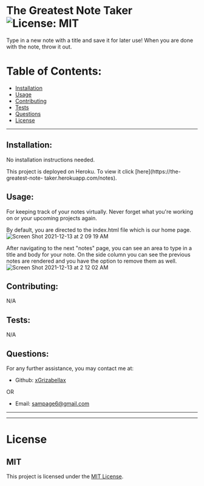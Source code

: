 # The Greatest Note Taker ![License: MIT](<https://img.shields.io/badge/License-MIT-yellow.svg>)

  Type in a new note with a title and save it for later use! When you are done with the note, throw it out.

  # Table of Contents:
  * [Installation](#installation)
  * [Usage](#usage)
  * [Contributing](#contributing)
  * [Tests](#tests)
  * [Questions](#questions)
  * [License](#license)

---

  ## Installation:
  No installation instructions needed.

  This project is deployed on Heroku. To view it click [here](https://the-greatest-note-     taker.herokuapp.com/notes).  

  ## Usage:
  For keeping track of your notes virtually. Never forget what you're working on or your upcoming   projects again.
  
  By default, you are directed to the index.html file which is our home page.
  ![Screen Shot 2021-12-13 at 2 09 19 AM](https://user-images.githubusercontent.com/88065363/145776281-43b00513-1ba2-4863-bd39-de8b38c7ecbb.png)

  After navigating to the next "notes" page, you can see an area to type in a title and body for your note. On the side column you can see the previous notes are rendered and you have the option to remove them as well.
  ![Screen Shot 2021-12-13 at 2 12 02 AM](https://user-images.githubusercontent.com/88065363/145776718-079dc9d3-9292-4309-8a06-d77575004a06.png)


  ## Contributing:
  N/A
  

  ## Tests:
  N/A
  

  ## Questions:
  For any further assistance, you may contact me at:

  * Github: [xGrizabellax](<https://github.com/xGrizabellax>)

  OR

  * Email: sampage6@gmail.com

  ---
  ___

# License
  ## MIT
  This project is licensed under the [MIT License](https://opensource.org/licenses/MIT).









